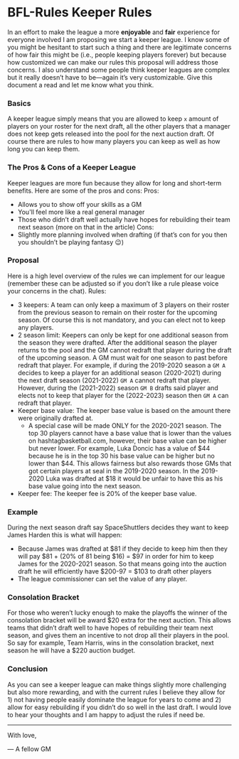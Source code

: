 # BFL-Rules Keeper Rules

In an effort to make the league a more **enjoyable** and **fair** experience for everyone involved I am proposing we start a keeper league. I know some of you might be hesitant to start such a thing and there are legitimate concerns of how fair this might be (i.e., people keeping players forever) but because how customized we can make our rules this proposal will address those concerns. I also understand some people think keeper leagues are complex but it really doesn’t have to be—again it’s very customizable. Give this document a read and let me know what you think.

### Basics 
A keeper league simply means that you are allowed to keep `x` amount of players on your roster for the next draft, all the other players that a manager does not keep gets released into the pool for the next auction draft. Of course there are rules to how many players you can keep as well as how long you can keep them.

### The Pros & Cons of a Keeper League
Keeper leagues are more fun because they allow for long and short-term benefits. Here are some of the pros and cons:
 Pros:
- Allows you to show off your skills as a GM
- You'll feel more like a real general manager
- Those who didn’t draft well actually have hopes for rebuilding their team next season (more on that in the article)
 Cons:
- Slightly more planning involved when drafting (if that’s con for you then you shouldn’t be playing fantasy 😉)
### Proposal
Here is a high level overview of the rules we can implement for our league (remember these can be adjusted so if you don’t like a rule please voice your concerns in the chat).
Rules:
- 3 keepers: A team can only keep a maximum of 3 players on their roster from the previous season to remain on their roster for the upcoming season. Of course this is not mandatory, and you can elect not to keep any players.
- 2 season limit: Keepers can only be kept for one additional season from the season they were drafted. After the additional season the player returns to the pool and the GM cannot redraft that player during the draft of the upcoming season. A GM must wait for one season to past before redraft that player. For example, if during the 2019-2020 season a `GM A` decides to keep a player for an additional season (2020-2021) during the next draft season (2021-2022) `GM A` cannot redraft that player. However, during the (2021-2022) season `GM B` drafts said player and elects not to keep that player for the (2022-2023) season then `GM A` can redraft that player.
-  Keeper base value: The keeper base value is based on the amount there were originally drafted at.
	- A special case will be made ONLY for the 2020-2021 season. The top 30 players cannot have a base value that is lower than the values on hashtagbasketball.com, however, their base value can be higher but never lower. For example, Luka Doncic has a value of $44 because he is in the top 30 his base value can be higher but no lower than $44. This allows fairness but also rewards those GMs that got certain players at seal in the 2019-2020 season. In the 2019-2020 Luka was drafted at $18 it would be unfair to have this as his base value going into the next season.
- Keeper fee: The keeper fee is 20% of the keeper base value.
### Example
During the next season draft say SpaceShuttlers decides they want to keep James Harden this is what will happen:
- Because James was drafted at $81 if they decide to keep him then they will pay $81 + (20% of 81 being $16) = $97 in order for him to keep James for the 2020-2021 season. So that means going into the auction draft he will efficiently have $200-97 = $103 to draft other players
- The league commissioner can set the value of any player.

### Consolation Bracket 
For those who weren’t lucky enough to make the playoffs the winner of the consolation bracket will be award $20 extra for the next auction. This allows teams that didn’t draft well to have hopes of rebuilding their team next season, and gives them an incentive to not drop all their players in the pool. So say for example, Team Harris, wins in the consolation bracket, next season he will have a $220 auction budget.

### Conclusion
As you can see a keeper league can make things slightly more challenging but also more rewarding, and with the current rules I believe they allow for 1) not having people easily dominate the league for years to come and 2) allow for easy rebuilding if you didn’t do so well in the last draft. I would love to hear your thoughts and I am happy to adjust the rules if need be.

---
With love,


— A fellow GM
